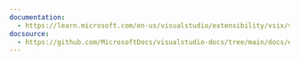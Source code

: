 ```yaml
---
documentation:
  - https://learn.microsoft.com/en-us/visualstudio/extensibility/vsix/visual-studio-community-toolkit
docsource:
  - https://github.com/MicrosoftDocs/visualstudio-docs/tree/main/docs/extensibility/vsix
---
```

